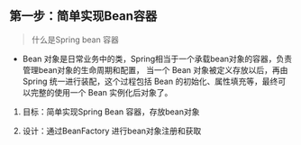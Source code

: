 ## 第一步：简单实现Bean容器

> 什么是Spring bean 容器
- Bean 对象是日常业务中的类，Spring相当于一个承载bean对象的容器，负责管理bean对象的生命周期和配置，
当一个 Bean 对象被定义存放以后，再由 Spring 统一进行装配，这个过程包括 Bean 的初始化、属性填充等，最终可以完整的使用一个 Bean 实例化后对象了。

1. 目标：简单实现Spring Bean 容器，存放bean对象

2. 设计：通过BeanFactory 进行bean对象注册和获取
